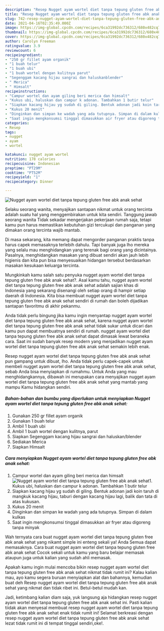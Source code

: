 ```yaml
---
description: "Resep Nugget ayam wortel diet tanpa tepung gluten free abk anak sehat yang enak Untuk Jualan"
title: "Resep Nugget ayam wortel diet tanpa tepung gluten free abk anak sehat yang enak Untuk Jualan"
slug: 742-resep-nugget-ayam-wortel-diet-tanpa-tepung-gluten-free-abk-anak-sehat-yang-enak-untuk-jualan
date: 2021-04-16T02:35:49.000Z
image: https://img-global.cpcdn.com/recipes/6ca31992dc736312/680x482cq70/nugget-ayam-wortel-diet-tanpa-tepung-gluten-free-abk-anak-sehat-foto-resep-utama.jpg
thumbnail: https://img-global.cpcdn.com/recipes/6ca31992dc736312/680x482cq70/nugget-ayam-wortel-diet-tanpa-tepung-gluten-free-abk-anak-sehat-foto-resep-utama.jpg
cover: https://img-global.cpcdn.com/recipes/6ca31992dc736312/680x482cq70/nugget-ayam-wortel-diet-tanpa-tepung-gluten-free-abk-anak-sehat-foto-resep-utama.jpg
author: Carolyn Freeman
ratingvalue: 3.9
reviewcount: 6
recipeingredient:
- "250 gr fillet ayam organik"
- "1 buah telur"
- "1 buah ubi"
- "1 buah wortel dengan kulitnya parut"
- "Segenggam kacang hijau sangrai dan haluskanblender"
- " Merica"
- " Himsalt"
recipeinstructions:
- "Campur wortel dan ayam giling beri merica dan himsalt"
- "Kukus ubi, haluskan dan campur k adonan. Tambahkan 1 butir telur"
- "Siapkan kacang hijau yg sudah di giling. Bentuk adonan jadi koin taruh di mangkuk kacang hijau, taburi dengan kacang hijau lagi, balik dan tata di atas kukusan."
- "Kukus 20 menit"
- "Dinginkan dan simpan ke wadah yang ada tutupnya. Simpan di dalam kulkas"
- "Saat ingin mengkonsumsi tinggal dimasukkan air fryer atau digoreng tanpa minyak"
categories:
- Resep
tags:
- nugget
- ayam
- wortel

katakunci: nugget ayam wortel 
nutrition: 178 calories
recipecuisine: Indonesian
preptime: "PT29M"
cooktime: "PT52M"
recipeyield: "1"
recipecategory: Dinner

---
```



![Nugget ayam wortel diet tanpa tepung gluten free abk anak sehat](https://img-global.cpcdn.com/recipes/6ca31992dc736312/680x482cq70/nugget-ayam-wortel-diet-tanpa-tepung-gluten-free-abk-anak-sehat-foto-resep-utama.jpg)

Selaku seorang wanita, menyajikan santapan nikmat untuk orang tercinta adalah suatu hal yang menggembirakan untuk kita sendiri. Tanggung jawab seorang  wanita Tidak sekadar mengerjakan pekerjaan rumah saja, tetapi kamu pun harus memastikan kebutuhan gizi tercukupi dan panganan yang dimakan orang tercinta wajib mantab.

Di masa  sekarang, kita memang dapat mengorder panganan praktis tanpa harus capek memasaknya terlebih dahulu. Tapi banyak juga lho mereka yang selalu mau menghidangkan yang terenak bagi orang yang dicintainya. Pasalnya, menghidangkan masakan yang dibuat sendiri akan jauh lebih higienis dan kita pun bisa menyesuaikan hidangan tersebut berdasarkan masakan kesukaan keluarga tercinta. 



Mungkinkah kamu salah satu penyuka nugget ayam wortel diet tanpa tepung gluten free abk anak sehat?. Asal kamu tahu, nugget ayam wortel diet tanpa tepung gluten free abk anak sehat adalah sajian khas di Indonesia yang sekarang disenangi oleh setiap orang di hampir setiap daerah di Indonesia. Kita bisa membuat nugget ayam wortel diet tanpa tepung gluten free abk anak sehat sendiri di rumah dan boleh dijadikan santapan favoritmu di akhir pekanmu.

Anda tidak perlu bingung jika kamu ingin menyantap nugget ayam wortel diet tanpa tepung gluten free abk anak sehat, karena nugget ayam wortel diet tanpa tepung gluten free abk anak sehat tidak sukar untuk dicari dan kamu pun dapat membuatnya sendiri di rumah. nugget ayam wortel diet tanpa tepung gluten free abk anak sehat dapat dimasak lewat beraneka cara. Saat ini sudah banyak resep modern yang menjadikan nugget ayam wortel diet tanpa tepung gluten free abk anak sehat semakin lebih enak.

Resep nugget ayam wortel diet tanpa tepung gluten free abk anak sehat pun gampang untuk dibuat, lho. Anda tidak perlu capek-capek untuk membeli nugget ayam wortel diet tanpa tepung gluten free abk anak sehat, sebab Anda bisa menyiapkan di rumahmu. Untuk Anda yang mau menghidangkannya, dibawah ini merupakan cara menyajikan nugget ayam wortel diet tanpa tepung gluten free abk anak sehat yang mantab yang mampu Kamu hidangkan sendiri.

<!--inarticleads1-->

##### Bahan-bahan dan bumbu yang diperlukan untuk menyiapkan Nugget ayam wortel diet tanpa tepung gluten free abk anak sehat:

1. Gunakan 250 gr fillet ayam organik
1. Gunakan 1 buah telur
1. Ambil 1 buah ubi
1. Ambil 1 buah wortel dengan kulitnya, parut
1. Siapkan Segenggam kacang hijau sangrai dan haluskan/blender
1. Sediakan  Merica
1. Siapkan  Himsalt




<!--inarticleads2-->

##### Cara menyiapkan Nugget ayam wortel diet tanpa tepung gluten free abk anak sehat:

1. Campur wortel dan ayam giling beri merica dan himsalt
<img src="https://img-global.cpcdn.com/steps/07ce1751022fd63f/160x128cq70/nugget-ayam-wortel-diet-tanpa-tepung-gluten-free-abk-anak-sehat-langkah-memasak-1-foto.jpg" alt="Nugget ayam wortel diet tanpa tepung gluten free abk anak sehat">1. Kukus ubi, haluskan dan campur k adonan. Tambahkan 1 butir telur
1. Siapkan kacang hijau yg sudah di giling. Bentuk adonan jadi koin taruh di mangkuk kacang hijau, taburi dengan kacang hijau lagi, balik dan tata di atas kukusan.
1. Kukus 20 menit
1. Dinginkan dan simpan ke wadah yang ada tutupnya. Simpan di dalam kulkas
1. Saat ingin mengkonsumsi tinggal dimasukkan air fryer atau digoreng tanpa minyak




Wah ternyata cara buat nugget ayam wortel diet tanpa tepung gluten free abk anak sehat yang nikamt simple ini enteng sekali ya! Anda Semua dapat memasaknya. Cara buat nugget ayam wortel diet tanpa tepung gluten free abk anak sehat Cocok sekali untuk kamu yang baru belajar memasak ataupun juga untuk kalian yang sudah ahli memasak.

Apakah kamu ingin mulai mencoba bikin resep nugget ayam wortel diet tanpa tepung gluten free abk anak sehat nikmat tidak rumit ini? Kalau kalian mau, ayo kamu segera buruan menyiapkan alat dan bahannya, kemudian buat deh Resep nugget ayam wortel diet tanpa tepung gluten free abk anak sehat yang nikmat dan tidak ribet ini. Betul-betul mudah kan. 

Jadi, ketimbang kalian diam saja, yuk langsung aja hidangkan resep nugget ayam wortel diet tanpa tepung gluten free abk anak sehat ini. Pasti kalian tiidak akan menyesal membuat resep nugget ayam wortel diet tanpa tepung gluten free abk anak sehat enak tidak rumit ini! Selamat berkreasi dengan resep nugget ayam wortel diet tanpa tepung gluten free abk anak sehat lezat tidak rumit ini di tempat tinggal sendiri,oke!.

